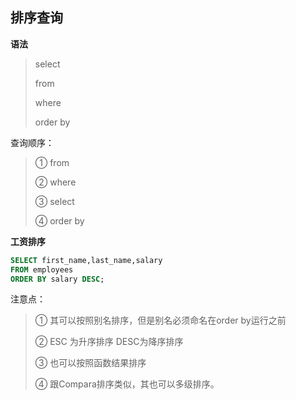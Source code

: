 ## 排序查询

**语法** 

> select 
>
> from
>
> where
>
> order by

查询顺序：

> ① from 
>
> ② where 
>
> ③ select
>
> ④ order by  

**工资排序**

```sql
SELECT first_name,last_name,salary
FROM employees
ORDER BY salary DESC;
```

注意点：

> ① 其可以按照别名排序，但是别名必须命名在order by运行之前
>
> ② ESC 为升序排序 DESC为降序排序
>
> ③ 也可以按照函数结果排序
>
> ④ 跟Compara排序类似，其也可以多级排序。









